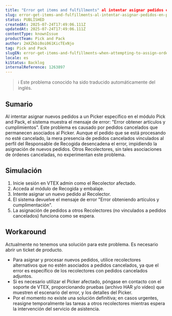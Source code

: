 ```yaml
---
title: "Error get items and fulfillments" al intentar asignar pedidos en Pick and Pack debido a pedidos cancelados asociados a un Picker.
slug: error-get-items-and-fulfillments-al-intentar-asignar-pedidos-en-pick-and-pack-debido-a-pedidos-cancelados-asociados-a-un-picker
status: PUBLISHED
createdAt: 2025-07-24T17:49:06.111Z
updatedAt: 2025-07-24T17:49:06.111Z
contentType: knownIssue
productTeam: Pick and Pack
author: 2mXZkbi0oi061KicTExNjo
tag: Pick and Pack
slugEN: error-get-items-and-fulfillments-when-attempting-to-assign-orders-in-pick-and-pack-due-to-canceled-orders-associated-with-a-picker
locale: es
kiStatus: Backlog
internalReference: 1263897
---
```


>ℹ️ Este problema conocido ha sido traducido automáticamente del inglés.

## Sumario



Al intentar asignar nuevos pedidos a un Picker específico en el módulo Pick and Pack, el sistema muestra el mensaje de error: "Error obtener artículos y cumplimientos". Este problema es causado por pedidos cancelados que permanecen asociados al Picker. Aunque el pedido que se está procesando no esté cancelado, la mera presencia de pedidos cancelados vinculados al perfil del Responsable de Recogida desencadena el error, impidiendo la asignación de nuevos pedidos. Otros Recolectores, sin tales asociaciones de órdenes canceladas, no experimentan este problema.

## Simulación




1. Inicie sesión en VTEX admin como el Recolector afectado.
2. Acceda al módulo de Recogida y embalaje.
3. Intente asignar un nuevo pedido al Recolector.
4. El sistema devuelve el mensaje de error "Error obteniendo artículos y cumplimentación".
5. La asignación de pedidos a otros Recolectores (no vinculados a pedidos cancelados) funciona como se espera.

## Workaround


Actualmente no tenemos una solución para este problema. Es necesario abrir un ticket de producto.

- Para asignar y procesar nuevos pedidos, utilice recolectores alternativos que no estén asociados a pedidos cancelados, ya que el error es específico de los recolectores con pedidos cancelados adjuntos.
- Si es necesario utilizar el Picker afectado, póngase en contacto con el soporte de VTEX, proporcionando pruebas (archivo HAR y/o vídeo) que muestren el escenario del error, y los detalles del Picker.
- Por el momento no existe una solución definitiva; en casos urgentes, reasigne temporalmente las tareas a otros recolectores mientras espera la intervención del servicio de asistencia.




